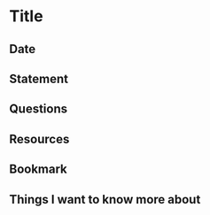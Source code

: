 # Title

## Date

## Statement


## Questions



## Resources


## Bookmark


## Things I want to know more about

